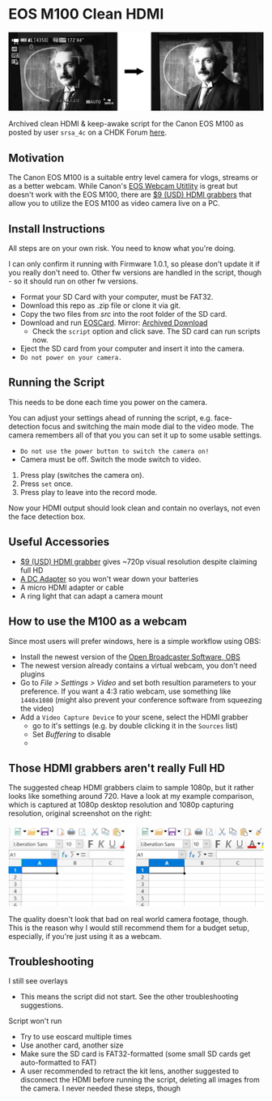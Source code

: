 # EOS M100 Clean HDMI #

![Overview](/media/overview.png)

Archived clean HDMI & keep-awake script for the Canon EOS M100 as posted by user `srsa_4c` on a CHDK Forum [here](https://web.archive.org/web/20201121215630/https://chdk.setepontos.com/index.php?topic=13489.msg140429).

## Motivation ##

The Canon EOS M100 is a suitable entry level camera for vlogs, streams or as a better webcam. While Canon's [EOS Webcam Utitlity](https://web.archive.org/web/20201121220742/https://www.usa.canon.com/internet/portal/us/home/support/self-help-center/eos-webcam-utility/) is great but doesn't work with the EOS M100, there are [$9 (USD) HDMI grabbers](https://web.archive.org/web/20201121221155/https://www.ebay.com/itm/Video-Capture-Card-HDMI-USB-2-0-HD-1080P-for-Live-Streaming-Recorder-Grabber/363066218991) that allow you to utilize the EOS M100 as video camera live on a PC.


## Install Instructions ##

All steps are on your own risk. You need to know what you're doing.

I can only confirm it running with Firmware 1.0.1, so please don't update it if you really don't need to. Other fw versions are handled in the script, though - so it should run on other fw versions.

* Format your SD Card with your computer, must be FAT32.
* Download this repo as .zip file or clone it via git.
* Copy the two files from _src_ into the root folder of the SD card.
* Download and run [EOSCard](https://pel.hu/eoscard/). Mirror: [Archived Download](https://web.archive.org/web/20201121233717/https://pel.hu/down/EOScard.exe)
  * Check the `script` option and click save. The SD card can run scripts now.
* Eject the SD card from your computer and insert it into the camera.
* `Do not power on your camera.`

## Running the Script ##

This needs to be done each time you power on the camera.

You can adjust your settings ahead of running the script, e.g. face-detection focus and switching the main mode dial to the video mode. The camera remembers all of that you you can set it up to some usable settings.

* `Do not use the power button to switch the camera on!`
* Camera must be off. Switch the mode switch to video.

1. Press play (switches the camera on).
2. Press `set` once.
3. Press play to leave into the record mode.

Now your HDMI output should look clean and contain no overlays, not even the face detection box.

## Useful Accessories ##

* [$9 (USD) HDMI grabber](https://web.archive.org/web/20201121221155/https://www.ebay.com/itm/Video-Capture-Card-HDMI-USB-2-0-HD-1080P-for-Live-Streaming-Recorder-Grabber/363066218991) gives ~720p visual resolution despite claiming full HD
* [A DC Adapter](https://web.archive.org/save/https://www.amazon.com/dp/B073Z75LSF/) so you won't wear down your batteries
* A micro HDMI adapter or cable
* A ring light that can adapt a camera mount

## How to use the M100 as a webcam ##

Since most users will prefer windows, here is a simple workflow using OBS:
* Install the newest version of the [Open Broadcaster Software, OBS](https://obsproject.com/)
* The newest version already contains a virtual webcam, you don't need plugins
* Go to _File > Settings > Video_ and set both resultion parameters to your preference. If you want a 4:3 ratio webcam, use something like `1440x1080` (might also prevent your conference software from squeezing the video)
* Add a `Video Capture Device` to your scene, select the HDMI grabber
  * go to it's settings (e.g. by double clicking it in the `Sources` list)
  * Set _Buffering_ to disable
  * 


## Those HDMI grabbers aren't really Full HD ##

The suggested cheap HDMI grabbers claim to sample 1080p, but it rather looks like something around 720. Have a look at my example comparison, which is captured at 1080p desktop resolution and 1080p capturing resolution, original screenshot on the right:

![Resolution Comparison](/media/grabber-resolution.png)

The quality doesn't look that bad on real world camera footage, though. This is the reason why I would still recommend them for a budget setup, especially, if you're just using it as a webcam.

## Troubleshooting ##

I still see overlays
* This means the script did not start. See the other troubleshooting suggestions.

Script won't run

* Try to use eoscard multiple times
* Use another card, another size
* Make sure the SD card is FAT32-formatted (some small SD cards get auto-formatted to FAT)
* A user recommended to retract the kit lens, another suggested to disconnect the HDMI before running the script, deleting all images from the camera. I never needed these steps, though